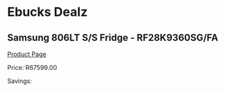 
# Ebucks Dealz
## Samsung 806LT S/S Fridge - RF28K9360SG/FA
[Product Page](https://www.ebucks.com/web/shop/productSelected.do?prodId=1209637705&catId=704986856)

Price: R67599.00

Savings: 


	